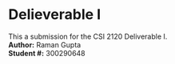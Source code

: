 # Delieverable I

This a submission for the CSI 2120 Deliverable I. <br />
**Author:** Raman Gupta <br />
**Student #:** 300290648
